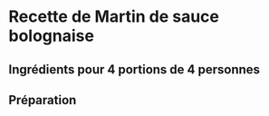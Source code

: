 # Recette de Martin de sauce bolognaise
## Ingrédients pour 4 portions de 4 personnes


## Préparation
